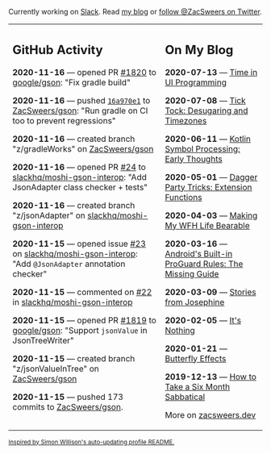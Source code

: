 Currently working on [Slack](https://slack.com/). Read [my blog](https://zacsweers.dev/) or [follow @ZacSweers on Twitter](https://twitter.com/ZacSweers).

<table><tr><td valign="top" width="60%">

## GitHub Activity
<!-- githubActivity starts -->
**2020-11-16** — opened PR [#1820](https://api.github.com/repos/google/gson/pulls/1820) to [google/gson](https://api.github.com/repos/google/gson): "Fix gradle build"

**2020-11-16** — pushed [`16a970e1`](https://github.com/ZacSweers/gson/commit/16a970e18d59ba7853a819fc2a38acf663a406bf) to [ZacSweers/gson](https://api.github.com/repos/ZacSweers/gson): "Run gradle on CI too to prevent regressions"

**2020-11-16** — created branch "z/gradleWorks" on [ZacSweers/gson](https://api.github.com/repos/ZacSweers/gson)

**2020-11-16** — opened PR [#24](https://api.github.com/repos/slackhq/moshi-gson-interop/pulls/24) to [slackhq/moshi-gson-interop](https://api.github.com/repos/slackhq/moshi-gson-interop): "Add JsonAdapter class checker + tests"

**2020-11-16** — created branch "z/jsonAdapter" on [slackhq/moshi-gson-interop](https://api.github.com/repos/slackhq/moshi-gson-interop)

**2020-11-15** — opened issue [#23](https://api.github.com/repos/slackhq/moshi-gson-interop/issues/23) on [slackhq/moshi-gson-interop](https://api.github.com/repos/slackhq/moshi-gson-interop): "Add `@JsonAdapter` annotation checker"

**2020-11-15** — commented on [#22](https://github.com/slackhq/moshi-gson-interop/issues/22#issuecomment-727677474) in [slackhq/moshi-gson-interop](https://api.github.com/repos/slackhq/moshi-gson-interop)

**2020-11-15** — opened PR [#1819](https://api.github.com/repos/google/gson/pulls/1819) to [google/gson](https://api.github.com/repos/google/gson): "Support `jsonValue` in JsonTreeWriter"

**2020-11-15** — created branch "z/jsonValueInTree" on [ZacSweers/gson](https://api.github.com/repos/ZacSweers/gson)

**2020-11-15** — pushed 173 commits to [ZacSweers/gson](https://api.github.com/repos/ZacSweers/gson).
<!-- githubActivity ends -->
</td><td valign="top" width="40%">

## On My Blog
<!-- blog starts -->
**2020-07-13** — [Time in UI Programming](https://www.zacsweers.dev/time-in-ui/)

**2020-07-08** — [Tick Tock: Desugaring and Timezones](https://www.zacsweers.dev/ticktock-desugaring-timezones/)

**2020-06-11** — [Kotlin Symbol Processing: Early Thoughts](https://www.zacsweers.dev/kotlin-symbol-processor-early-thoughts/)

**2020-05-01** — [Dagger Party Tricks: Extension Functions](https://www.zacsweers.dev/dagger-party-tricks-extension-functions/)

**2020-04-03** — [Making My WFH Life Bearable](https://www.zacsweers.dev/making-wfh-life-bearable/)

**2020-03-16** — [Android's Built-in ProGuard Rules: The Missing Guide](https://www.zacsweers.dev/android-proguard-rules/)

**2020-03-09** — [Stories from Josephine](https://www.zacsweers.dev/stories-from-josephine/)

**2020-02-05** — [It's Nothing](https://www.zacsweers.dev/its-nothing/)

**2020-01-21** — [Butterfly Effects](https://www.zacsweers.dev/butterfly-effects/)

**2019-12-13** — [How to Take a Six Month Sabbatical](https://www.zacsweers.dev/how-to-take-a-six-month-sabbatical/)
<!-- blog ends -->
More on [zacsweers.dev](https://zacsweers.dev/)
</td></tr></table>

<sub><a href="https://simonwillison.net/2020/Jul/10/self-updating-profile-readme/">Inspired by Simon Willison's auto-updating profile README.</a></sub>